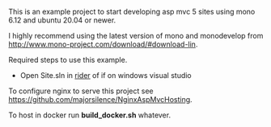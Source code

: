 This is an example project to start developing asp mvc 5 sites using mono 6.12 and ubuntu 20.04 or newer.

I highly recommend using the latest version of mono and monodevelop from http://www.mono-project.com/download/#download-lin.

Required steps to use this example.

* Open Site.sln in [rider](https://www.jetbrains.com/rider/) of if on windows visual studio


To configure nginx to serve this project see https://github.com/majorsilence/NginxAspMvcHosting.

To host in docker run  __build_docker.sh__ whatever.


